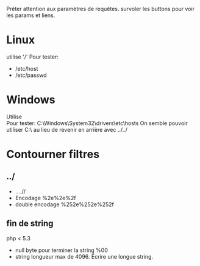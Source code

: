 Prêter attention aux paramètres de requêtes. survoler les buttons pour voir les params et liens.

# Linux
utilise '/'
Pour tester:	
* /etc/host
* /etc/passwd

# Windows
Utilise \
Pour tester: C:\Windows\System32\drivers\etc\hosts
On semble pouvoir utiliser C:\ au lieu de revenir en arrière avec ../../

# Contourner filtres
## ../
* ....//
* Encodage %2e%2e%2f
* double encodage %252e%252e%252f
## fin de string
php < 5.3
* null byte pour terminer la string %00
* string longueur max de 4096. Écrire une longue string.